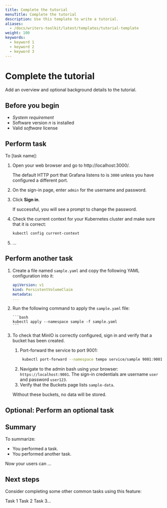 ```yaml
---
title: Complete the tutorial
menuTitle: Complete the tutorial
description: Use this template to write a tutorial.
aliases:
  - /docs/writers-toolkit/latest/templates/tutorial-template
weight: 100
keywords:
  - keyword 1
  - keyword 2
  - keyword 3
---
```

<!-- For more information about how to populate front matter, see [Topic front matter]({{< relref "../../front-matter/" >}}). -->

# Complete the tutorial

<!-- The topic title is required. The topic title succinctly describes the goal to accomplish, as the result of following the instructions. The tutorial title contains a verb and an object. For example: Provision dashboards and data sources -->

Add an overview and optional background details to the tutorial.
 
<!-- The overview is required. Add an overview to describe what the goal is and why it’s important to the user. You can also add background information -- in what context would it be used? 

This section of a tutorial topic can include conceptual material. However, limit conceptual information to only the tasks at hand.

If you write a long overview, consider creating a concept topic. Then, write a shorter form of that concept in the tutorial overview, and link to the longer concept topic for more information.

-->

## Before you begin

- _System requirement_
- Software version _n_ is installed
- Valid _software_ license

<!-- This section is optional. Use it to identify any prerequisite conditions (such as a specific version, license, or system requirement), permissions, any necessary decision, or tasks to complete before proceeding. Sometimes you might want to include a tip, such as **Tip:** Run the commands within a screen session.

Replace any text in _italics_ with content for your procedure and remove or add lines as needed.

Write each prerequisite as a full sentence or sentence fragment, using parallel structures. 

If you have more than one task in your tutorial, include all prerequisites in this section. For example, if you have a page that configures a widget and several tasks have prerequisites, list all prerequisites in the Before you begin section. This way users can have everything they need before they start performing the tasks.

If you do not need this section, delete it. 
 -->

## Perform task

<!-- Optional: Add an introductory sentence to this task. For example, summarize the purpose of this task in relation to the overall procedure.    -->

To [task name]:
<!-- 
The stem sentence introduces the steps and provides a visual cue for users who scan content, and it lets them know that the steps are about to begin.

A stem sentence begins with the word 'To' and includes the name of the task.
If you want to provide additional information about a step, add it to a separate line and indent it.

For example: 

To build a dashboard: -->

1. Open your web browser and go to http://localhost:3000/.

   The default HTTP port that Grafana listens to is `3000` unless you have configured a different port.
   
1. On the sign-in page, enter `admin` for the username and password.
1. Click **Sign in**.

   If successful, you will see a prompt to change the password.

1. Check the current context for your Kubernetes cluster and make sure that it is correct:

   ```bash
   kubectl config current-context
   ```

1. ...
<!-- Numbered steps provide a directive to the user; they tell the user explicitly what to do. Format steps using 1. in Markdown so they get numbered automatically.

Write steps so that they contain one action, or possibly two related actions, such as _Copy and paste a value._ or _Save and quit the program._

If a sentence does not tell the reader to do something, then it is not a step.

To add context that is directly related to a step, or to add a code block, indent it underneath the step. Doing so properly scopes the added information to the step. 
-->

## Perform another task

<!-- This section provides an example of nested steps with code blocks. -->

1. Create a file named `sample.yaml` and copy the following YAML configuration into it:

    ```yaml
    apiVersion: v1
    kind: PersistentVolumeClaim
    metadata:
    ... 
    ```
 1. Run the following command to apply the `sample.yaml` file:
 
        ```bash
        kubectl apply --namespace sample -f sample.yaml
        ```
  1. To check that MinIO is correctly configured, sign in and verify that a bucket has been created.
  
     1.  Port-forward the service to port 9001:
         ```bash
          kubectl port-forward --namespace tempo service/sample 9001:9001
          ```
     1. Navigate to the admin bash using your browser: `https://localhost:9001`. The sign-in credentials are username `user` and password `user123`.
     1. Verify that the Buckets page lists `sample-data`.
     
     Without these buckets, no data will be stored.


## Optional: Perform an optional task
<!-- Optional: If a task is not required but provides additional features, you can mark that section as optional and describe when it should be completed. If this section is not needed, delete it.
-->

## Summary

 <!-- 
 Optional: Use this section if you have more than one task that was performed. Otherwise, delete this section.
-->
 To summarize:
 - You performed a task.
 - You performed another task.

 Now your users can ... 
 
## Next steps

 <!-- 
 Optional: Use this section to let the user know about other tasks they might want to perform. Otherwise, delete this section.
-->

Consider completing some other common tasks using this feature:

Task 1
Task 2
Task 3...